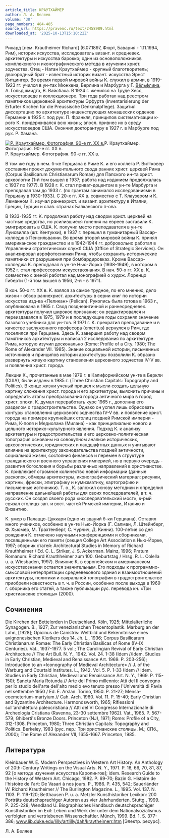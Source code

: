 ```yaml
---
article_title: КРАУТХАЙМЕР
author: Л. А. Беляев
volume: '38'
page_numbers: 484-485
source_url: https://pravenc.ru/text/2458989.html
downloaded_at: '2025-10-13T15:10:22Z'
---
```


Рихард [нем. Krautheimer Richard] (6.07.1897, Фюрт, Бавария - 1.11.1994, Рим), историк искусства, исследователь визант. и средневек. архитектуры и искусства барокко; один из основоположников комплексного и иконографического метода в изучении христ. зодчества. Отец - Натан Краутхаймер - крупный благотворитель; двоюродный брат - известный историк визант. искусства Эрнст Китцингер. Во время первой мировой войны К. служил в армии, в 1919-1923 гг. учился в ун-тах Мюнхена, Берлина и Марбурга у Г. [Вёльфлина](https://pravenc.ru/text/Вёльфлина.html), А. Гольдшмидта, В. Вайсбаха. В 1924 г. женился на Труде Хесс, искусствоведе и коллекционере. Три года работал над реестром памятников церковной архитектуры Эрфурта (Inventarisierung der Erfurter Kirchen für die Preussische Denkmalpflege). Защитил диссертацию по архитектуре нищенствующих монашеских орденов Германии в 1925 г. под рук. П. Франкля, принципов систематизации к-рого К. придерживался всю жизнь; впосл. привнес их в среду искусствоведов США. Окончил докторантуру в 1927 г. в Марбурге под рук. Р. Хамана.

[![Р. Краутхаймер. Фотография. 90-е гг. ХХ в.](https://pravenc.ru/data/2019/08/11/1236500562/i200.jpg "Кликните для увеличения картинки")](https://pravenc.ru/data/2019/08/11/1236500562/i400.jpg)Р. Краутхаймер. Фотография. 90-е гг. ХХ в.  
Р. Краутхаймер. Фотография. 90-е гг. ХХ в.

В том же году в нем. б-ке Герциана в Риме К. и его коллега Р. Виттковер составили проект документального свода ранних христ. церквей Рима (Corpus Basilicarum Christianarum Romae) для Папского ин-та христ. археологии (1-й том вышел в 1937; работа над изданием продолжалась с 1937 по 1977). В 1928 г. К. стал приват-доцентом в ун-те Марбурга и преподавал там до 1933 г. (по грантам занимался исследованиями в Герциану в 1930-1933). С 20-х гг. XX в. совместно с Т. Клаузером и К. Леманном К. изучал раннехрист. и визант. архитектуру в Италии, Греции, Турции и слав. странах Балканского п-ова.

В 1933-1935 гг. K. продолжил работу над сводом христ. церквей на частные средства, но усилившиеся гонения на евреев заставили К. эмигрировать в США. К. получил место преподавателя в ун-те Луисвилла (шт. Кентукки), в 1937 г. перешел в гуманитарный Вассар-колледж в Пенсильвании. Во время второй мировой войны К. принял американское гражданство и в 1942-1944 гг. добровольно работал в Управлении стратегических служб США (Office of Strategic Services). Он анализировал аэрофотоснимки Рима, чтобы сохранить исторические памятники от разрушения при бомбардировках. Кроме Вассар-колледжа К. преподавал в ун-те Нью-Йорка (1938-1949), в котором в 1952 г. стал профессором искусствознания. В нач. 50-х гг. XX в. К. совместно с женой работал над монографией о худож. Лоренцо Гиберти (1-й том вышел в 1956, 2-й - в 1971).

В кон. 50-х гг. XX в. K. взялся за самое трудное, по его мнению, дело жизни - обзор раннехрист. архитектуры в серии книг по истории искусства изд-ва «Пеликан» (Pelican). Рукопись была готова в 1963 г., опубликована в 1965 г. Свод позднеантичной и раннесредневек. архитектуры получил широкое признание; он редактировался и переиздавался в 1975, 1979 и в последующие годы сохранял значение базового учебника для ун-тов. В 1971 г. K. прекратил преподавание и в качестве заслуженного професора (emeritus) вернулся в Рим, где поселился при Герциане. Здесь К. завершил работу над сводом памятников архитектуры и написал 2 исследования по архитектуре Рима, которую изучил досконально (Rome: Profile of a City. 1980; The Rome of Alexander VII. 1985). Знание социальной истории, письменных источников и принципов истории архитектуры позволили К. образно развернуть живую картину становления церковного зодчества IV-V вв. и появления христ. города.

Лекции К., прочитанные в мае 1979 г. в Калифорнийском ун-те в Беркли (США), были изданы в 1985 г. (Three Christian Capitals: Topography and Politics). В конце жизни ученый пришел к мысли создать цельную картину сложения христ. города и его архитектуры, выяснить причины и определить этапы преобразования города античного мира в город христ. эпохи. К. думал переработать курс 1965 г., дополнив его разделом о градостроительстве. Однако он успел лишь обрисовать контуры становления церковного зодчества IV-V вв. и появление христ. города на примере крупнейших столиц поздней Римской империи - Рима, К-поля и Медиолана (Милана) - как принципиально нового и цельного историко-культурного явления. Подход К. к анализу архитектуры и градостроительства и его церковно-политическая топография основаны на совокупном анализе исторических, археологических, юридических и ландшафтных данных и учитывают влияние на архитектуру законодательства поздней античности, социальной жизни, состояния финансов и перемен в структуре гражданского и военного управления империей, но в первую очередь - развития богословия и борьбы различных направлений в христианстве. К. привлекает огромное количество новой информации (данные раскопок, обмеры архитектуры, иконографический материал: рисунки, картины, фрески, эпиграфику и нумизматику, картографию и письменные источники). Т. о., К. заложил основу методики и определил направление дальнейшей работы для своих последователей, в т. ч. русских. Он создал своего рода «исследовательский мост», к-рый связал столицы зап. и вост. частей Римской империи, Италию и Византию.

К. умер в Палаццо-Цуккари (одно из зданий б-ки Герциана). Оставил много учеников, особенно в ун-те Нью-Йорка (Г. Салман, Л. Штейнберг, Ф. Хьюмер, М. Трахтенберг, С. Чурчич, Д. Кинни). 100-летие со дня рождения К. отмечено научными конференциями и сборниками, посвященными его памяти (секция College Art Association в Нью-Йорке, 1997; сборник статей: Architectural Studies in Memory of Richard Krauthheimer / Ed. C. L. Striker, J. S. Ackerman. Mainz, 1996; Pratum Romanum: Richard Krauthheimer zum 100. Geburtstag / Hrsg. R. L. Colella u. a. Wiesbaden, 1997). Влияние К. в европейском и американском искусствознании остается значительным. Его подходы к программно-смысловой интерпретации средневекового здания и взаимоотношений архитектуры, политики и сакральной топографии в градостроительстве приобрели известность в т. ч. в России, особенно после выхода в 1969 г. сборника его статей, а также публикации рус. перевода кн. «Три христианские столицы» (2000).

## Сочинения

Die Kirchen der Bettelorden in Deutschland. Köln, 1925; Mittelalterliche Synagogen. B., 1927; Zur venezianischen Trecentoplastik. Marburg an der Lahn, [1928]; Opicinus de Canistris: Weltbild und Bekenntnisse eines avignonesischen Klerikers des 14. Jh. L., 1936; Corpus Basilicarum Christianarum Romae: The Early Christian Basilicas of Rome (IV-IX Centuries). Vat., 1937-1977. 5 vol.; The Carolingian Revival of Early Christian Architecture // The Art Bull. N. Y., 1942. Vol. 24. 1-38 (Idem //Idem. Studies in Early Christian, Medieval and Renaissance Art. 1969. P. 203-256); Introduction to an «Iconography of Medieval Architecture» // J. of the Warburg and Courtald Institutes. L., 1942. Vol. 5. P. 1-33 (Idem // Idem. Studies in Early Christian, Medieval and Renaissance Art. N. Y., 1969. P. 115-150); Sancta Maria Rotunda // Arte del Primo millennio: Atti del II convegno per lo studio dell'arte dell'alto medio evo tenuto presso l'Università di Pavia nel settembre 1950 / Ed. E. Arslan. Torino, 1950. P. 21-27; Mensa-coemeterium-martyium // Cah. Arch. 1960. Vol. 11. P. 15-40; Early Christian and Byzantine Architecture. Harmondsworth, 1965; Riflessioni sull'architettura paleocristiana // Atti del VI Congresso Internazionale di Archeologia Cristiana (Ravenna, 23-30 settembre 1962). Vat., 1965. P. 567-579; Ghiberti's Bronze Doors. Princeton (NJ), 1971; Rome: Profile of a City, 312-1308. Princeton, 1980; Three Christian Capitals: Topography and Politics. Berkeley, 1983 (рус. пер.: Три христианские столицы. М.; СПб., 2000); The Rome of Alexander VII, 1655-1667. Princeton, 1985.

## Литература

Kleinbauer W. E. Modern Perspectives in Western Art History: An Anthology of 20th-Century Writings on the Visual Arts. N. Y., 1971. P. 18, 66, 70, 81, 87, 92 [о методе изучения искусства Каролингов]; idem. Research Guide to the History of Western Art. Chicago, 1982. P. 69-70; Bazin G. Histoire de l'histoire de l'art: De Vasari à nos jours. P., 1986. P. 435, 542; Sauerländer W. Richard Krautheimer // The Burlington Magazine. L., 1995. Vol. 137. N. 1103. P. 119-120; Betthausen P. u. a. Metzler Kunsthistoriker Lexikon: 200 Porträts deutschsprachiger Autoren aus vier Jahrhunderten. Stuttg., 1999. P. 225-228; Wendland U. Biographisches Handbuch deutschsprachiger Kunsthistoriker im Exil: Leben und Werk der unter dem Nationalsozialismus verfolgten und vertriebenen Wissenschaftler. Münch, 1999. Bd. 1. S. 377-386; www.lib.duke.edu/lilly/artlilly/dah/kraytheimerr.htm [Электр. ресурс].

Л. А. Беляев
